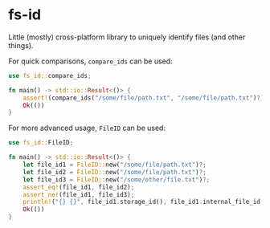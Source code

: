 # fs-id

Little (mostly) cross-platform library to uniquely identify files (and other things).

For quick comparisons, `compare_ids` can be used:

```rust
use fs_id::compare_ids;

fn main() -> std::io::Result<()> {
	assert!(compare_ids("/some/file/path.txt", "/some/file/path.txt")?);
	Ok(())
}
```

For more advanced usage, `FileID` can be used:

```rust
use fs_id::FileID;

fn main() -> std::io::Result<()> {
	let file_id1 = FileID::new("/some/file/path.txt")?;
	let file_id2 = FileID::new("/some/file/path.txt")?;
	let file_id3 = FileID::new("/some/other/file.txt")?;
	assert_eq!(file_id1, file_id2);
	assert_ne!(file_id1, file_id3);
	println!("{} {}", file_id1.storage_id(), file_id1.internal_file_id());
	Ok(())
}
```

